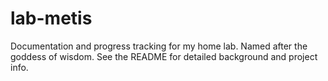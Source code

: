 # lab-metis
Documentation and progress tracking for my home lab. Named after the goddess of wisdom. See the README for detailed background and project info. 
